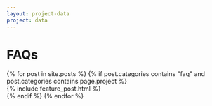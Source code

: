 ```yaml
---
layout: project-data
project: data
---
```


<h1>FAQs</h1>
{% for post in site.posts %}
{% if post.categories contains "faq" and post.categories contains page.project %}
<!--{{ post.order }}-->
<div class="span12">
<article>
{% include feature_post.html %}
</article>
</div>
{% endif %}
{% endfor %}
